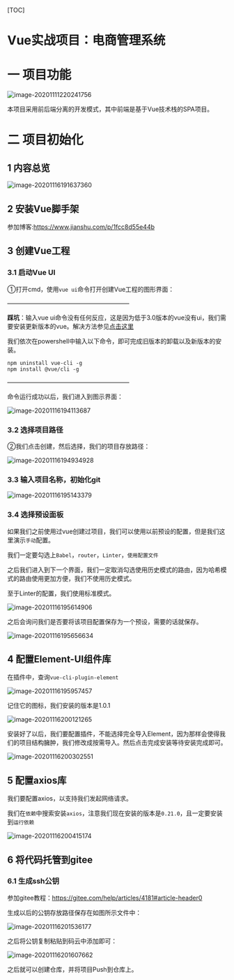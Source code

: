 [TOC]



# Vue实战项目：电商管理系统

# 一 项目功能

![image-20201111220241756](images/image-20201111220241756.png)



本项目采用前后端分离的开发模式，其中前端是基于Vue技术栈的SPA项目。



# 二 项目初始化

## 1 内容总览

![image-20201116191637360](images/image-20201116191637360.png)

## 2 安装Vue脚手架

参加博客:https://www.jianshu.com/p/1fcc8d55e44b



## 3 创建Vue工程

### 3.1 启动Vue UI

①打开cmd，使用`vue ui`命令打开创建Vue工程的图形界面：

————————————————————

**踩坑**：输入vue ui命令没有任何反应，这是因为低于3.0版本的vue没有ui，我们需要安装更新版本的vue。解决方法参见[点击这里](https://blog.csdn.net/qq_43571415/article/details/103781460)

我们依次在powershell中输入以下命令，即可完成旧版本的卸载以及新版本的安装。

```
npm uninstall vue-cli -g
npm install @vue/cli -g
```

————————————————————



命令运行成功以后，我们进入到图示界面：

![image-20201116194113687](images/image-20201116194113687.png)

### 3.2 选择项目路径

②我们点击创建，然后选择，我们的项目存放路径：

![image-20201116194934928](images/image-20201116194934928.png)

### 3.3 输入项目名称，初始化git

![image-20201116195143379](images/image-20201116195143379.png)

### 3.4 选择预设面板

如果我们之前使用过vue创建过项目，我们可以使用以前预设的配置，但是我们这里演示`手动`配置。

我们一定要勾选上`Babel`，`router`，`Linter`，`使用配置文件`

之后我们进入到下一个界面，我们一定取消勾选使用历史模式的路由，因为哈希模式的路由使用更加方便，我们不使用历史模式。

至于Linter的配置，我们使用标准模式。

![image-20201116195614906](images/image-20201116195614906.png)

之后会询问我们是否要将该项目配置保存为一个预设，需要的话就保存。

![image-20201116195656634](images/image-20201116195656634.png)

## 4 配置Element-UI组件库

在插件中，查询`vue-cli-plugin-element`

![image-20201116195957457](images/image-20201116195957457.png)

记住它的图标，我们安装的版本是1.0.1

![image-20201116200121265](images/image-20201116200121265.png)

安装好了以后，我们要配置插件，不能选择完全导入Element，因为那样会使得我们的项目结构臃肿，我们修改成按需导入。然后点击完成安装等待安装完成即可。

![image-20201116200302551](images/image-20201116200302551.png)

## 5 配置axios库

我们要配置axios，以支持我们发起网络请求。

我们在`依赖`中搜索安装`axios`，注意我们现在安装的版本是`0.21.0`，且一定要安装到`运行依赖`

![image-20201116200415174](images/image-20201116200415174.png)

## 6 将代码托管到gitee

### 6.1 生成ssh公钥

参加gitee教程：https://gitee.com/help/articles/4181#article-header0

生成以后的公钥存放路径保存在如图所示文件中：

![image-20201116201536177](images/image-20201116201536177.png)

之后将公钥复制粘贴到码云中添加即可：

![image-20201116201607662](images/image-20201116201607662.png)

之后就可以创建仓库，并将项目Push到仓库上。
